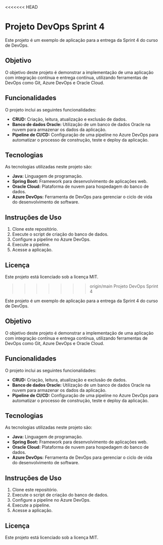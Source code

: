 <<<<<<< HEAD
# Projeto DevOps Sprint 4

Este projeto é um exemplo de aplicação para a entrega da Sprint 4 do curso de DevOps.

## Objetivo

O objetivo deste projeto é demonstrar a implementação de uma aplicação com integração contínua e entrega contínua, utilizando ferramentas de DevOps como Git, Azure DevOps e Oracle Cloud.

## Funcionalidades

O projeto inclui as seguintes funcionalidades:

* **CRUD:** Criação, leitura, atualização e exclusão de dados.
* **Banco de dados Oracle:** Utilização de um banco de dados Oracle na nuvem para armazenar os dados da aplicação.
* **Pipeline de CI/CD:** Configuração de uma pipeline no Azure DevOps para automatizar o processo de construção, teste e deploy da aplicação.

## Tecnologias

As tecnologias utilizadas neste projeto são:

* **Java:** Linguagem de programação.
* **Spring Boot:** Framework para desenvolvimento de aplicações web.
* **Oracle Cloud:** Plataforma de nuvem para hospedagem do banco de dados.
* **Azure DevOps:** Ferramenta de DevOps para gerenciar o ciclo de vida do desenvolvimento de software.

## Instruções de Uso

1. Clone este repositório.
2. Execute o script de criação do banco de dados.
3. Configure a pipeline no Azure DevOps.
4. Execute a pipeline.
5. Acesse a aplicação.

## Licença

Este projeto está licenciado sob a licença MIT.

>>>>>>> origin/main
Projeto DevOps Sprint 4

Este projeto é um exemplo de aplicação para a entrega da Sprint 4 do curso de DevOps.

## Objetivo

O objetivo deste projeto é demonstrar a implementação de uma aplicação com integração contínua e entrega contínua, utilizando ferramentas de DevOps como Git, Azure DevOps e Oracle Cloud.

## Funcionalidades

O projeto inclui as seguintes funcionalidades:

* **CRUD:** Criação, leitura, atualização e exclusão de dados.
* **Banco de dados Oracle:** Utilização de um banco de dados Oracle na nuvem para armazenar os dados da aplicação.
* **Pipeline de CI/CD:** Configuração de uma pipeline no Azure DevOps para automatizar o processo de construção, teste e deploy da aplicação.

## Tecnologias

As tecnologias utilizadas neste projeto são:

* **Java:** Linguagem de programação.
* **Spring Boot:** Framework para desenvolvimento de aplicações web.
* **Oracle Cloud:** Plataforma de nuvem para hospedagem do banco de dados.
* **Azure DevOps:** Ferramenta de DevOps para gerenciar o ciclo de vida do desenvolvimento de software.

## Instruções de Uso

1. Clone este repositório.
2. Execute o script de criação do banco de dados.
3. Configure a pipeline no Azure DevOps.
4. Execute a pipeline.
5. Acesse a aplicação.

## Licença

Este projeto está licenciado sob a licença MIT.
